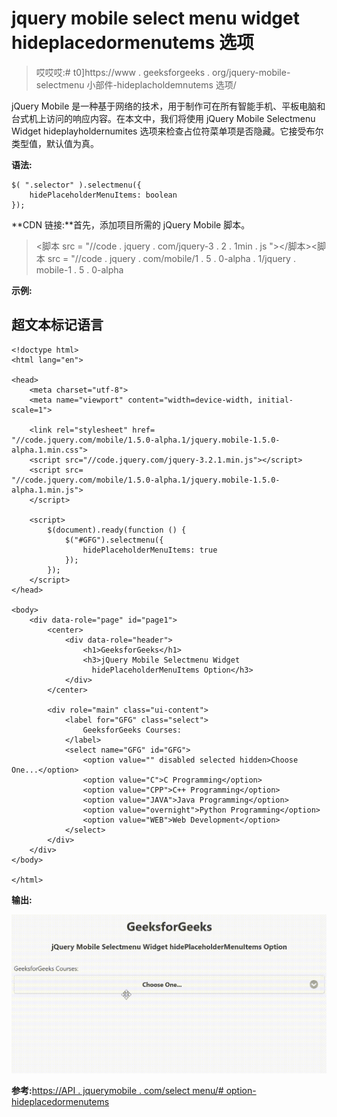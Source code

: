 # jquery mobile select menu widget hideplacedormenutems 选项

> 哎哎哎:# t0]https://www . geeksforgeeks . org/jquery-mobile-selectmenu 小部件-hideplacholdemnutems 选项/

jQuery Mobile 是一种基于网络的技术，用于制作可在所有智能手机、平板电脑和台式机上访问的响应内容。在本文中，我们将使用 jQuery Mobile Selectmenu Widget hideplayholdernumites 选项来检查占位符菜单项是否隐藏。它接受布尔类型值，默认值为真。

**语法:**

```
$( ".selector" ).selectmenu({
    hidePlaceholderMenuItems: boolean
});
```

**CDN 链接:**首先，添加项目所需的 jQuery Mobile 脚本。

> <脚本 src = "//code . jquery . com/jquery-3 . 2 . 1min . js "></脚本><脚本 src = "//code . jquery . com/mobile/1 . 5 . 0-alpha . 1/jquery . mobile-1 . 5 . 0-alpha

**示例:**

## 超文本标记语言

```
<!doctype html>
<html lang="en">

<head>
    <meta charset="utf-8">
    <meta name="viewport" content="width=device-width, initial-scale=1">

    <link rel="stylesheet" href=
"//code.jquery.com/mobile/1.5.0-alpha.1/jquery.mobile-1.5.0-alpha.1.min.css">
    <script src="//code.jquery.com/jquery-3.2.1.min.js"></script>
    <script src=
"//code.jquery.com/mobile/1.5.0-alpha.1/jquery.mobile-1.5.0-alpha.1.min.js">
    </script>

    <script>
        $(document).ready(function () {
            $("#GFG").selectmenu({
                hidePlaceholderMenuItems: true
            });
        });
    </script>
</head>

<body>
    <div data-role="page" id="page1">
        <center>
            <div data-role="header">
                <h1>GeeksforGeeks</h1>
                <h3>jQuery Mobile Selectmenu Widget 
                  hidePlaceholderMenuItems Option</h3>
            </div>
        </center>

        <div role="main" class="ui-content">
            <label for="GFG" class="select">
                GeeksforGeeks Courses:
            </label>
            <select name="GFG" id="GFG">
                <option value="" disabled selected hidden>Choose One...</option>
                <option value="C">C Programming</option>
                <option value="CPP">C++ Programming</option>
                <option value="JAVA">Java Programming</option>
                <option value="overnight">Python Programming</option>
                <option value="WEB">Web Development</option>
            </select>
        </div>
    </div>
</body>

</html>
```

**输出:**

![](img/9d31d36c4a595b060a4489983bc8411e.png)

**参考:**[https://API . jquerymobile . com/select menu/# option-hideplacedormenutems](https://api.jquerymobile.com/selectmenu/#option-hidePlaceholderMenuItems)